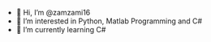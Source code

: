 - 👋 Hi, I’m @zamzami16
- 👀 I’m interested in Python, Matlab Programming and C#
- 🌱 I’m currently learning C#
<!---
- 💞️ I’m looking to collaborate on ...
- 📫 How to reach me ...
--->
<!---
zamzami16/zamzami16 is a ✨ special ✨ repository because its `README.md` (this file) appears on your GitHub profile.
You can click the Preview link to take a look at your changes.
--->
